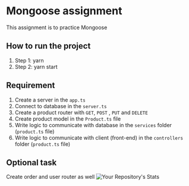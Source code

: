 # Mongoose assignment

This assignment is to practice Mongoose

## How to run the project

1. Step 1: yarn
2. Step 2: yarn start

## Requirement

1. Create a server in the `app.ts`
2. Connect to database in the `server.ts`
3. Create a product router with `GET`, `POST` , `PUT` and `DELETE`
4. Create product model in the `Product.ts` file
5. Write logic to communicate with database in the `services` folder (`product.ts` file)
6. Write logic to communicate with client (front-end) in the `controllers` folder (`product.ts` file)

## Optional task

Create order and user router as well
![Your Repository's Stats](https://github-readme-stats.vercel.app/api/top-langs/?username=AlinaCGM&theme=blue-green)
